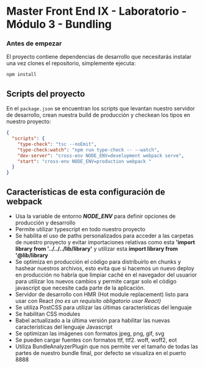 # Master Front End IX - Laboratorio - Módulo 3 - Bundling

### Antes de empezar

El proyecto contiene dependencias de desarrollo que necesitarás instalar una vez clones el repositorio, simplemente ejecuta:

```sh
npm install
```

## Scripts del proyecto

En el `package.json` se encuentran los scripts que levantan nuestro servidor de desarrollo, crean nuestra build de producción y checkean los tipos en nuestro proyecto:

```json
{
  "scripts": {
    "type-check": "tsc --noEmit",
    "type-check:watch": "npm run type-check -- --watch",
    "dev-server": "cross-env NODE_ENV=development webpack serve",
    "start": "cross-env NODE_ENV=production webpack "
  }
}
```

## Características de esta configuración de webpack

- Usa la variable de entorno **_NODE_ENV_** para definir opciones de producción y desarrollo
- Permite utilizar typescript en todo nuestro proyecto
- Se habilita el uso de paths personalizados para acceder a las carpetas de nuestro proyecto y evitar importaciones relativas como esta **'import library from '../../../lib/library'** y utilizar esta **import library from '@lib/library**
- Se optimiza en producción el código para distribuirlo en chunks y hashear nuestros archivos, esto evita que si hacemos un nuevo deploy en producción no habría que limpiar caché en el navegador del usuarior para utilizar los nuevos cambios y permite cargar solo el código javascript que necesite cada parte de la aplicación.
- Servidor de desarrollo con HMR (Hot module replacement) listo para usar con React _(no es un requisito obligatorio usar React)_
- Se utiliza PostCSS para utilizar las últimas características del lenguaje
- Se habilitan CSS modules
- Babel actualizado a la última versión para habilitar las nuevas características del lenguaje Javascript
- Se optimizan las imágenes con formatos jpeg, png, gif, svg
- Se pueden cargar fuentes con formatos ttf, ttf2. woff, woff2, eot
- Utiliza BundleAnalyzerPlugin que nos permite ver el tamaño de todas las partes de nuestro bundle final, por defecto se visualiza en el puerto 8888
